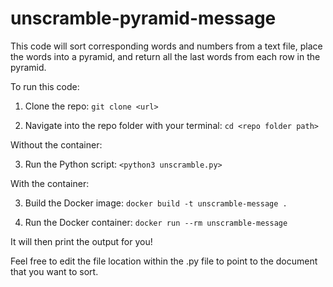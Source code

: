 # unscramble-pyramid-message
This code will sort corresponding words and numbers from a text file, place the words into a pyramid, and return all the last words from each row in the pyramid.

To run this code:

1. Clone the repo: ```git clone <url>```

2. Navigate into the repo folder with your terminal: ```cd <repo folder path>```

Without the container:

3. Run the Python script: ```<python3 unscramble.py>```

With the container:

3. Build the Docker image: ```docker build -t unscramble-message .```

4. Run the Docker container: ```docker run --rm unscramble-message```

It will then print the output for you!

Feel free to edit the file location within the .py file to point to the document that you want to sort.